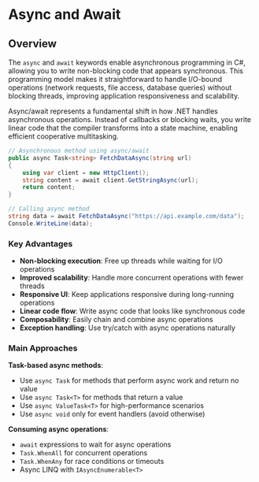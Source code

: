 # Async and Await

## Overview

The `async` and `await` keywords enable asynchronous programming in C#, allowing you to write non-blocking code that appears synchronous. This programming model makes it straightforward to handle I/O-bound operations (network requests, file access, database queries) without blocking threads, improving application responsiveness and scalability.

Async/await represents a fundamental shift in how .NET handles asynchronous operations. Instead of callbacks or blocking waits, you write linear code that the compiler transforms into a state machine, enabling efficient cooperative multitasking.

```csharp
// Asynchronous method using async/await
public async Task<string> FetchDataAsync(string url)
{
    using var client = new HttpClient();
    string content = await client.GetStringAsync(url);
    return content;
}

// Calling async method
string data = await FetchDataAsync("https://api.example.com/data");
Console.WriteLine(data);
```

### Key Advantages

- **Non-blocking execution**: Free up threads while waiting for I/O operations
- **Improved scalability**: Handle more concurrent operations with fewer threads
- **Responsive UI**: Keep applications responsive during long-running operations
- **Linear code flow**: Write async code that looks like synchronous code
- **Composability**: Easily chain and combine async operations
- **Exception handling**: Use try/catch with async operations naturally

### Main Approaches

**Task-based async methods**:
- Use `async Task` for methods that perform async work and return no value
- Use `async Task<T>` for methods that return a value
- Use `async ValueTask<T>` for high-performance scenarios
- Use `async void` only for event handlers (avoid otherwise)

**Consuming async operations**:
- `await` expressions to wait for async operations
- `Task.WhenAll` for concurrent operations
- `Task.WhenAny` for race conditions or timeouts
- Async LINQ with `IAsyncEnumerable<T>`
